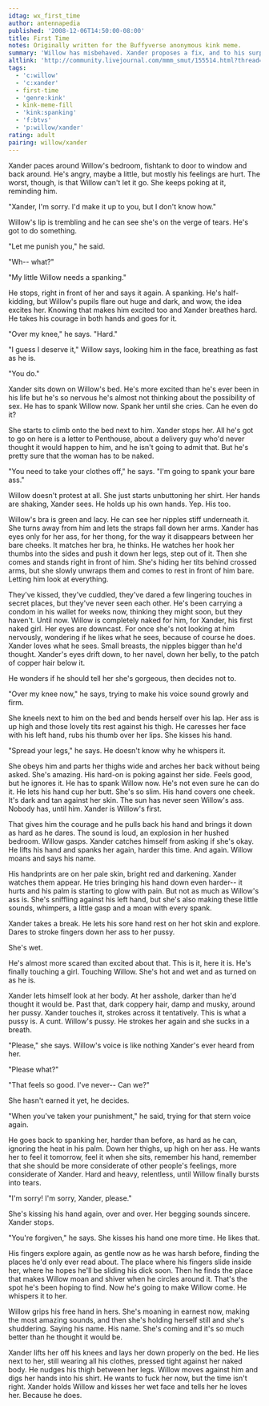 ```yaml
---
idtag: wx_first_time
author: antennapedia
published: '2008-12-06T14:50:00-08:00'
title: First Time
notes: Originally written for the Buffyverse anonymous kink meme.
summary: 'Willow has misbehaved. Xander proposes a fix, and to his surprise, Willow consents.'
altlink: 'http://community.livejournal.com/mmm_smut/155514.html?thread=558970#t558970'
tags:
  - 'c:willow'
  - 'c:xander'
  - first-time
  - 'genre:kink'
  - kink-meme-fill
  - 'kink:spanking'
  - 'f:btvs'
  - 'p:willow/xander'
rating: adult
pairing: willow/xander
---
```

Xander paces around Willow's bedroom, fishtank to door to window and back around. He's angry, maybe a little, but mostly his feelings are hurt. The worst, though, is that Willow can't let it go. She keeps poking at it, reminding him.

"Xander, I'm sorry. I'd make it up to you, but I don't know how."

Willow's lip is trembling and he can see she's on the verge of tears. He's got to do something.

"Let me punish you," he said.

"Wh-- what?"

"My little Willow needs a spanking."

He stops, right in front of her and says it again. A spanking. He's half-kidding, but Willow's pupils flare out huge and dark, and wow, the idea excites her. Knowing that makes him excited too and Xander breathes hard. He takes his courage in both hands and goes for it. 

"Over my knee," he says. "Hard."

"I guess I deserve it," Willow says, looking him in the face, breathing as fast as he is.

"You do."

Xander sits down on Willow's bed. He's more excited than he's ever been in his life but he's so nervous he's almost not thinking about the possibility of sex. He has to spank Willow now. Spank her until she cries. Can he even do it?

She starts to climb onto the bed next to him. Xander stops her. All he's got to go on here is a letter to Penthouse, about a delivery guy who'd never thought it would happen to him, and he isn't going to admit that. But he's pretty sure that the woman has to be naked. 

"You need to take your clothes off," he says. "I'm going to spank your bare ass."

Willow doesn't protest at all. She just starts unbuttoning her shirt. Her hands are shaking, Xander sees. He holds up his own hands. Yep. His too. 

Willow's bra is green and lacy. He can see her nipples stiff underneath it. She turns away from him and lets the straps fall down her arms. Xander has eyes only for her ass, for her thong, for the way it disappears between her bare cheeks. It matches her bra, he thinks. He watches her hook her thumbs into the sides and push it down her legs, step out of it. Then she comes and stands right in front of him. She's hiding her tits behind crossed arms, but she slowly unwraps them and comes to rest in front of him bare. Letting him look at everything. 

They've kissed, they've cuddled, they've dared a few lingering touches in secret places, but they've never seen each other. He's been carrying a condom in his wallet for weeks now, thinking they might soon, but they haven't. Until now. Willow is completely naked for him, for Xander, his first naked girl. Her eyes are downcast. For once she's not looking at him nervously, wondering if he likes what he sees, because of course he does. Xander loves what he sees. Small breasts, the nipples bigger than he'd thought. Xander's eyes drift down, to her navel, down her belly, to the patch of copper hair below it. 

He wonders if he should tell her she's gorgeous, then decides not to. 

"Over my knee now," he says, trying to make his voice sound growly and firm.

She kneels next to him on the bed and bends herself over his lap. Her ass is up high and those lovely tits rest against his thigh. He caresses her face with his left hand, rubs his thumb over her lips. She kisses his hand.

"Spread your legs," he says. He doesn't know why he whispers it. 

She obeys him and parts her thighs wide and arches her back without being asked. She's amazing. His hard-on is poking against her side. Feels good, but he ignores it. He has to spank Willow now. He's not even sure he can do it. He lets his hand cup her butt. She's so slim. His hand covers one cheek. It's dark and tan against her skin. The sun has never seen Willow's ass. Nobody has, until him. Xander is Willow's first.

That gives him the courage and he pulls back his hand and brings it down as hard as he dares. The sound is loud, an explosion in her hushed bedroom. Willow gasps. Xander catches himself from asking if she's okay. He lifts his hand and spanks her again, harder this time. And again. Willow moans and says his name.

His handprints are on her pale skin, bright red and darkening. Xander watches them appear. He tries bringing his hand down even harder-- it hurts and his palm is starting to glow with pain. But not as much as Willow's ass is. She's sniffling against his left hand, but she's also making these little sounds, whimpers, a little gasp and a moan with every spank.

Xander takes a break. He lets his sore hand rest on her hot skin and explore. Dares to stroke fingers down her ass to her pussy.

She's wet.

He's almost more scared than excited about that. This is it, here it is. He's finally touching a girl. Touching Willow. She's hot and wet and as turned on as he is.

Xander lets himself look at her body. At her asshole, darker than he'd thought it would be. Past that, dark coppery hair, damp and musky, around her pussy. Xander touches it, strokes across it tentatively. This is what a pussy is. A cunt. Willow's pussy. He strokes her again and she sucks in a breath. 

"Please," she says. Willow's voice is like nothing Xander's ever heard from her.

"Please what?"

"That feels so good. I've never-- Can we?"

She hasn't earned it yet, he decides. 

"When you've taken your punishment," he said, trying for that stern voice again.

He goes back to spanking her, harder than before, as hard as he can, ignoring the heat in his palm. Down her thighs, up high on her ass. He wants her to feel it tomorrow, feel it when she sits, remember his hand, remember that she should be more considerate of other people's feelings, more considerate of Xander. Hard and heavy, relentless, until Willow finally bursts into tears.

"I'm sorry! I'm sorry, Xander, please." 

She's kissing his hand again, over and over. Her begging sounds sincere. Xander stops.

"You're forgiven," he says. She kisses his hand one more time. He likes that. 

His fingers explore again, as gentle now as he was harsh before, finding the places he'd only ever read about. The place where his fingers slide inside her, where he hopes he'll be sliding his dick soon. Then he finds the place that makes Willow moan and shiver when he circles around it. That's the spot he's been hoping to find. Now he's going to make Willow come. He whispers it to her.

Willow grips his free hand in hers. She's moaning in earnest now, making the most amazing sounds, and then she's holding herself still and she's shuddering. Saying his name. His name. She's coming and it's so much better than he thought it would be.

Xander lifts her off his knees and lays her down properly on the bed. He lies next to her, still wearing all his clothes, pressed tight against her naked body. He nudges his thigh between her legs. Willow moves against him and digs her hands into his shirt. He wants to fuck her now, but the time isn't right. Xander holds Willow and kisses her wet face and tells her he loves her. Because he does.
